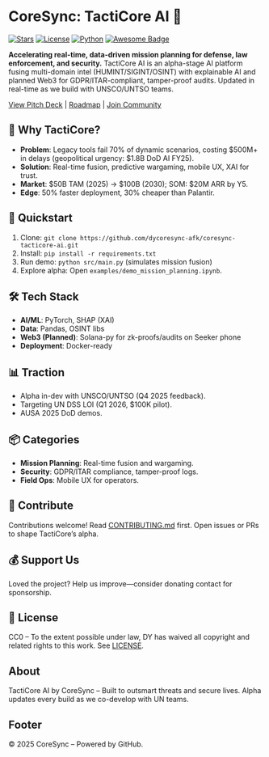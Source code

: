 # CoreSync: TactiCore AI 🚀

[![Stars](https://img.shields.io/github/stars/dycoresync-afk/coresync-tacticore-ai)](https://github.com/yourusername/coresync-tacticore-ai/stargazers)
[![License](https://img.shields.io/github/license/dycoresync-afk/coresync-tacticore-ai)](LICENSE)
[![Python](https://img.shields.io/badge/Python-3.10%2B-blue)](https://www.python.org/)
[![Awesome Badge](https://img.shields.io/badge/Awesome-DefSec%20AI-brightgreen)](https://github.com/dycoresync-afk/coresync-tacticore-ai)

**Accelerating real-time, data-driven mission planning for defense, law enforcement, and security.** TactiCore AI is an alpha-stage AI platform fusing multi-domain intel (HUMINT/SIGINT/OSINT) with explainable AI and planned Web3 for GDPR/ITAR-compliant, tamper-proof audits. Updated in real-time as we build with UNSCO/UNTSO teams.

[View Pitch Deck](docs/pitch-deck/CoreSync_AI-Powered_Mission_Planning.pdf) | [Roadmap](docs/roadmap.md) | [Join Community](mailto:dy.coresync@gmail.com)

## 🌟 Why TactiCore?
- **Problem**: Legacy tools fail 70% of dynamic scenarios, costing $500M+ in delays (geopolitical urgency: $1.8B DoD AI FY25).
- **Solution**: Real-time fusion, predictive wargaming, mobile UX, XAI for trust.
- **Market**: $50B TAM (2025) → $100B (2030); SOM: $20M ARR by Y5.
- **Edge**: 50% faster deployment, 30% cheaper than Palantir.

## 🚀 Quickstart
1. Clone: `git clone https://github.com/dycoresync-afk/coresync-tacticore-ai.git`
2. Install: `pip install -r requirements.txt`
3. Run demo: `python src/main.py` (simulates mission fusion)
4. Explore alpha: Open `examples/demo_mission_planning.ipynb`.

## 🛠 Tech Stack
- **AI/ML**: PyTorch, SHAP (XAI)
- **Data**: Pandas, OSINT libs
- **Web3 (Planned)**: Solana-py for zk-proofs/audits on Seeker phone
- **Deployment**: Docker-ready

## 📊 Traction
- Alpha in-dev with UNSCO/UNTSO (Q4 2025 feedback).
- Targeting UN DSS LOI (Q1 2026, $100K pilot).
- AUSA 2025 DoD demos.

## 📦 Categories
- **Mission Planning**: Real-time fusion and wargaming.
- **Security**: GDPR/ITAR compliance, tamper-proof logs.
- **Field Ops**: Mobile UX for operators.

## 🤝 Contribute
Contributions welcome! Read [CONTRIBUTING.md](CONTRIBUTING.md) first. Open issues or PRs to shape TactiCore’s alpha.

## 💰 Support Us
Loved the project? Help us improve—consider donating contact for sponsorship.

## 📄 License
CC0 – To the extent possible under law, DY has waived all copyright and related rights to this work. See [LICENSE](LICENSE).

## About
TactiCore AI by CoreSync – Built to outsmart threats and secure lives. Alpha updates every build as we co-develop with UN teams.

## Footer
© 2025 CoreSync – Powered by GitHub.
